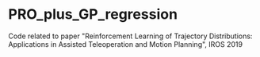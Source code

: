 # PRO_plus_GP_regression
Code related to paper "Reinforcement Learning of Trajectory Distributions: Applications in Assisted Teleoperation and Motion Planning", IROS 2019
